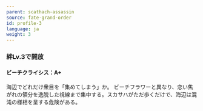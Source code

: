 ```yaml
---
parent: scathach-assassin
source: fate-grand-order
id: profile-3
language: ja
weight: 3
---
```


### 絆Lv.3で開放

#### ビーチクライシス：A+

海辺でどれだけ衆目を「集めてしまう」か。
ビーチフラワーと異なり、恋い焦がれの領分を逸脱した視線まで集中する。スカサハがただ歩くだけで、海辺は混沌の様相を呈する危険がある。
